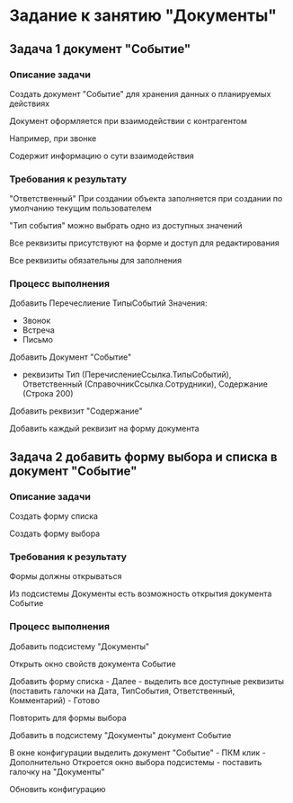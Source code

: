 # Задание к занятию "Документы"

## Задача 1 документ "Событие"

### Описание задачи

Создать документ "Событие" для хранения данных о планируемых действиях

Документ оформляется при взаимодействии с контрагентом

Например, при звонке

Содержит информацию о сути взаимодействия

### Требования к результату

"Ответственный"
При создании объекта 
заполняется при создании по умолчанию текущим пользователем

"Тип события"
можно выбрать одно из доступных значений

Все реквизиты присутствуют на форме и доступ для редактирования

Все реквизиты обязательны для заполнения

### Процесс выполнения

Добавить Перечеслиение ТипыСобытий
Значения:
- Звонок
- Встреча
- Письмо

Добавить Документ "Событие"
* реквизиты Тип (ПеречислениеСсылка.ТипыСобытий), Ответственный (СправочникСсылка.Сотрудники), Содержание (Строка 200)

Добавить реквизит "Содержание"

Добавить каждый реквизит на форму документа

## Задача 2 добавить форму выбора и списка в документ "Событие" 

### Описание задачи

Создать форму списка

Создать форму выбора

### Требования к результату

Формы должны открываться

Из подсистемы Документы есть возможность открытия документа Событие

### Процесс выполнения

Добавить подсистему "Документы"

Открыть окно свойств документа Событие

Добавить форму списка - Далее -
выделить все доступные реквизиты (поставить галочки на Дата, ТипСобытия, Ответственный, Комментарий) - Готово

Повторить для формы выбора

Добавить в подсистему "Документы" документ Событие

В окне конфигурации выделить документ "Событие" - ПКМ клик - Дополнительно
Откроется окно выбора подсистемы - поставить галочку на "Документы"

Обновить конфигурацию
